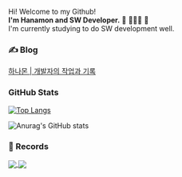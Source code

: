 Hi! Welcome to my Github!<br />
**I'm Hanamon and SW Developer.** 👋 🧑🏻‍💻 🌳<br />
I'm currently studying to do SW development well.

### ✍️ Blog
[하나몬 | 개발자의 작업과 기록](https://hanamon.kr)

### GitHub Stats
[![Top Langs](https://github-readme-stats.vercel.app/api/top-langs/?username=hanamon&layout=compact&card_width=445&hide=hack&theme=cobalt)](https://github.com/hanamon/github-readme-stats)

![Anurag's GitHub stats](https://github-readme-stats.vercel.app/api?username=hanamon&count_private=true&show_icons=true&theme=cobalt&icon_color=78D9F8)

### 📖 Records
<a href="https://github.com/hanamon/Today-Record">
  <img align="center" src="https://github-readme-stats.vercel.app/api/pin/?username=hanamon&repo=Today-Record" />
</a>
<a href="https://github.com/hanamon/learning-vuejs">
  <img align="center" src="https://github-readme-stats.vercel.app/api/pin/?username=hanamon&repo=learning-vuejs" />
</a>

<!--
**hanamon/hanamon** is a ✨ _special_ ✨ repository because its `README.md` (this file) appears on your GitHub profile.

Here are some ideas to get you started:

- 🔭 I’m currently working on ...
- 🌱 I’m currently learning ...
- 👯 I’m looking to collaborate on ...
- 🤔 I’m looking for help with ...
- 💬 Ask me about ...
- 📫 How to reach me: ...
- 😄 Pronouns: ...
- ⚡ Fun fact: ...
-->

